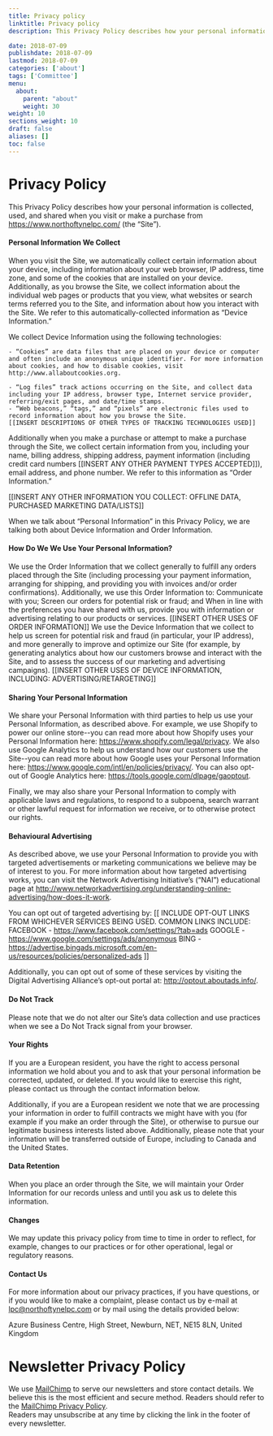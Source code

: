 ```yaml
---
title: Privacy policy
linktitle: Privacy policy
description: This Privacy Policy describes how your personal information is collected, used, and shared when you use our websites.

date: 2018-07-09
publishdate: 2018-07-09
lastmod: 2018-07-09
categories: ['about']
tags: ['Committee']
menu:
  about:
    parent: "about"
    weight: 30
weight: 10
sections_weight: 10
draft: false
aliases: []
toc: false
---
```


# Privacy Policy

This Privacy Policy describes how your personal information is collected, used, and shared when you visit or make a purchase from https://www.northoftynelpc.com/ (the “Site”).

#### Personal Information We Collect

When you visit the Site, we automatically collect certain information about your device, including information about your web browser, IP address, time zone, and some of the cookies that are installed on your device. Additionally, as you browse the Site, we collect information about the individual web pages or products that you view, what websites or search terms referred you to the Site, and information about how you interact with the Site. We refer to this automatically-collected information as “Device Information.”

We collect Device Information using the following technologies:

    - “Cookies” are data files that are placed on your device or computer and often include an anonymous unique identifier. For more information about cookies, and how to disable cookies, visit http://www.allaboutcookies.org.

    - “Log files” track actions occurring on the Site, and collect data including your IP address, browser type, Internet service provider, referring/exit pages, and date/time stamps.
    - “Web beacons,” “tags,” and “pixels” are electronic files used to record information about how you browse the Site.
    [[INSERT DESCRIPTIONS OF OTHER TYPES OF TRACKING TECHNOLOGIES USED]]

Additionally when you make a purchase or attempt to make a purchase through the Site, we collect certain information from you, including your name, billing address, shipping address, payment information (including credit card numbers [[INSERT ANY OTHER PAYMENT TYPES ACCEPTED]]), email address, and phone number.  We refer to this information as “Order Information.”

[[INSERT ANY OTHER INFORMATION YOU COLLECT:  OFFLINE DATA, PURCHASED MARKETING DATA/LISTS]]

When we talk about “Personal Information” in this Privacy Policy, we are talking both about Device Information and Order Information.

#### How Do We We Use Your Personal Information?

We use the Order Information that we collect generally to fulfill any orders placed through the Site (including processing your payment information, arranging for shipping, and providing you with invoices and/or order confirmations).  Additionally, we use this Order Information to:
Communicate with you;
Screen our orders for potential risk or fraud; and
When in line with the preferences you have shared with us, provide you with information or advertising relating to our products or services.
[[INSERT OTHER USES OF ORDER INFORMATION]]
We use the Device Information that we collect to help us screen for potential risk and fraud (in particular, your IP address), and more generally to improve and optimize our Site (for example, by generating analytics about how our customers browse and interact with the Site, and to assess the success of our marketing and advertising campaigns).
[[INSERT OTHER USES OF DEVICE INFORMATION, INCLUDING:  ADVERTISING/RETARGETING]]

#### Sharing Your Personal Information

We share your Personal Information with third parties to help us use your Personal Information, as described above.  For example, we use Shopify to power our online store--you can read more about how Shopify uses your Personal Information here:  https://www.shopify.com/legal/privacy.  We also use Google Analytics to help us understand how our customers use the Site--you can read more about how Google uses your Personal Information here:  https://www.google.com/intl/en/policies/privacy/.  You can also opt-out of Google Analytics here:  https://tools.google.com/dlpage/gaoptout.

Finally, we may also share your Personal Information to comply with applicable laws and regulations, to respond to a subpoena, search warrant or other lawful request for information we receive, or to otherwise protect our rights.

#### Behavioural Advertising
As described above, we use your Personal Information to provide you with targeted advertisements or marketing communications we believe may be of interest to you.  For more information about how targeted advertising works, you can visit the Network Advertising Initiative’s (“NAI”) educational page at http://www.networkadvertising.org/understanding-online-advertising/how-does-it-work.

You can opt out of targeted advertising by:
[[
  INCLUDE OPT-OUT LINKS FROM WHICHEVER SERVICES BEING USED.
  COMMON LINKS INCLUDE:
    FACEBOOK - https://www.facebook.com/settings/?tab=ads
    GOOGLE - https://www.google.com/settings/ads/anonymous
    BING - https://advertise.bingads.microsoft.com/en-us/resources/policies/personalized-ads
]]

Additionally, you can opt out of some of these services by visiting the Digital Advertising Alliance’s opt-out portal at:  http://optout.aboutads.info/.

#### Do Not Track
Please note that we do not alter our Site’s data collection and use practices when we see a Do Not Track signal from your browser.

#### Your Rights
If you are a European resident, you have the right to access personal information we hold about you and to ask that your personal information be corrected, updated, or deleted. If you would like to exercise this right, please contact us through the contact information below.

Additionally, if you are a European resident we note that we are processing your information in order to fulfill contracts we might have with you (for example if you make an order through the Site), or otherwise to pursue our legitimate business interests listed above.  Additionally, please note that your information will be transferred outside of Europe, including to Canada and the United States.

#### Data Retention
When you place an order through the Site, we will maintain your Order Information for our records unless and until you ask us to delete this information.

#### Changes
We may update this privacy policy from time to time in order to reflect, for example, changes to our practices or for other operational, legal or regulatory reasons.

#### Contact Us
For more information about our privacy practices, if you have questions, or if you would like to make a complaint, please contact us by e-mail at [lpc@northoftynelpc.com](mailto:lpc@northoftynelpc.com) or by mail using the details provided below:

  Azure Business Centre, High Street, Newburn, NET, NE15 8LN, United Kingdom


# Newsletter Privacy Policy

We use [MailChimp](http://mailchimp.com) to serve our newsletters and store contact details. We believe this is the most efficient 
and secure method. Readers should refer to the [MailChimp Privacy Policy](https://mailchimp.com/legal/privacy/).  
Readers may unsubscribe at any time by clicking the link in the footer of every newsletter.


